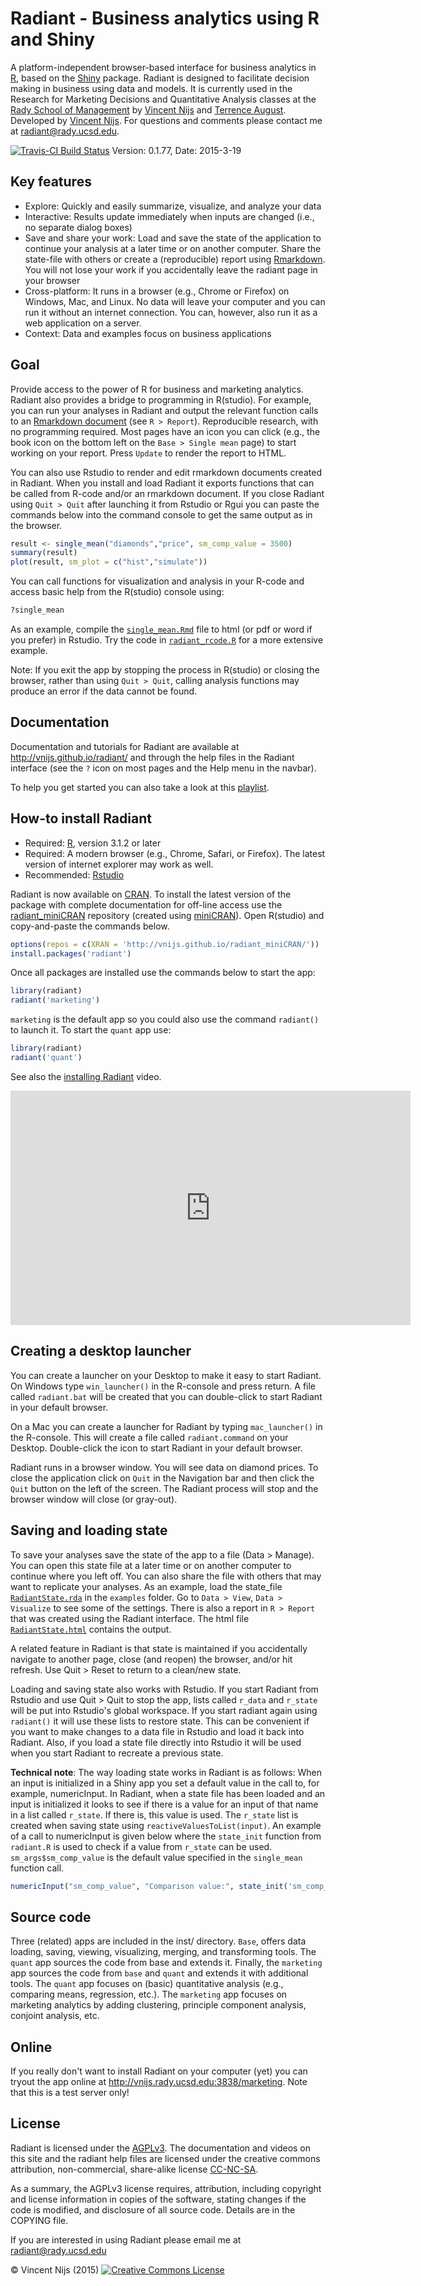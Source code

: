 # Radiant - Business analytics using R and Shiny


A platform-independent browser-based interface for business analytics in [R](http://www.r-project.org/), based on the [Shiny](http[://www.rstudio.com/shiny/) package. Radiant is designed to facilitate decision making in business using data and models. It is currently used in the Research for Marketing Decisions and Quantitative Analysis classes at the <a href="http://rady.ucsd.edu/" target="\_blank">Rady School of Management</a> by <a href="http://rady.ucsd.edu/faculty/directory/nijs/" target="\_blank">Vincent Nijs</a> and <a href="http://rady.ucsd.edu/faculty/directory/august/">Terrence August</a>. Developed by <a href="http://rady.ucsd.edu/faculty/directory/nijs/" target="\_blank">Vincent Nijs</a>. For questions and comments please contact me at radiant@rady.ucsd.edu.

[![Travis-CI Build Status](https://travis-ci.org/vnijs/radiant.png?branch=master)](https://travis-ci.org/vnijs/radiant)
Version: 0.1.77, Date: 2015-3-19

## Key features

- Explore: Quickly and easily summarize, visualize, and analyze your data
- Interactive: Results update immediately when inputs are changed (i.e., no separate dialog boxes)
- Save and share your work: Load and save the state of the application to continue your analysis at a later time or on another computer. Share the state-file with others or create a (reproducible) report using [Rmarkdown](http://rmarkdown.rstudio.com/). You will not lose your work if you accidentally leave the radiant page in your browser
- Cross-platform: It runs in a browser (e.g., Chrome or Firefox) on Windows, Mac, and Linux. No data will leave your computer and you can run it without an internet connection. You can, however, also run it as a web application on a server.
- Context: Data and examples focus on business applications

## Goal

Provide access to the power of R for business and marketing analytics. Radiant also provides a bridge to programming in R(studio). For example, you can run your analyses in Radiant and output the relevant function calls to an [Rmarkdown document](http://rmarkdown.rstudio.com/) (see `R > Report`). Reproducible research, with no programming required. Most pages have an icon you can click (e.g., the book icon on the bottom left on the `Base > Single mean` page) to start working on your report. Press `Update` to render the report to HTML.

You can also use Rstudio to render and edit rmarkdown documents created in Radiant. When you install and load Radiant it exports functions that can be called from R-code and/or an rmarkdown document. If you close Radiant using `Quit > Quit` after launching it from Rstudio or Rgui you can paste the commands below into the command console to get the same output as in the browser.

```r
result <- single_mean("diamonds","price", sm_comp_value = 3500)
summary(result)
plot(result, sm_plot = c("hist","simulate"))
```

You can call functions for visualization and analysis in your R-code and access basic help from the R(studio) console using:

```r
?single_mean
```

As an example, compile the [`single_mean.Rmd`](https://github.com/vnijs/radiant/blob/master/inst/examples/single_mean.Rmd?raw=true) file to html (or pdf or word if you prefer) in Rstudio. Try the code in [`radiant_rcode.R`](https://raw.githubusercontent.com/vnijs/radiant/master/inst/examples/radiant_rcode.R) for a more extensive example.

Note: If you exit the app by stopping the process in R(studio) or closing the browser, rather than using `Quit > Quit`, calling analysis functions may produce an error if the data cannot be found.

## Documentation

Documentation and tutorials for Radiant are available at <http://vnijs.github.io/radiant/> and through the help files in the Radiant interface (see the `?` icon on most pages and the Help menu in the navbar).

To help you get started you can also take a look at this [playlist](https://www.youtube.com/watch?v=e02LFmNysoM&list=PLNhtaetb48EfAAlfQMJsuvLCSLvcn_0BC).

## How-to install Radiant

- Required: <a href="http://cran.rstudio.com" target="_blank">R</a>, version 3.1.2 or later
- Required: A modern browser (e.g., Chrome, Safari, or Firefox). The latest version of internet explorer may work as well.
- Recommended: <a href="http://www.rstudio.com/products/rstudio/download/" target="_blank">Rstudio</a>

Radiant is now available on [CRAN](http://cran.r-project.org/web/packages/radiant/index.html). To install the latest version of the package with complete documentation for off-line access use the [radiant_miniCRAN](https://github.com/vnijs/radiant_miniCRAN) repository (created using [miniCRAN](https://github.com/andrie/miniCRAN)). Open R(studio) and copy-and-paste the commands below.

```r
options(repos = c(XRAN = 'http://vnijs.github.io/radiant_miniCRAN/'))
install.packages('radiant')
```

Once all packages are installed use the commands below to start the app:

```r
library(radiant)
radiant('marketing')
```

`marketing` is the default app so you could also use the command `radiant()` to launch it. To start the `quant` app use:

```r
library(radiant)
radiant('quant')
```

See also the [installing Radiant](https://www.youtube.com/embed/NEPSFiHH_dw) video.

<iframe width="640" height="375" src="https://www.youtube.com/embed/NEPSFiHH_dw" frameborder="0" allowfullscreen></iframe>

## Creating a desktop launcher

You can create a launcher on your Desktop to make it easy to start Radiant. On Windows type `win_launcher()` in the R-console and press return. A file called `radiant.bat` will be created that you can double-click to start Radiant in your default browser.

On a Mac you can create a launcher for Radiant by typing `mac_launcher()` in the R-console. This will create a file called `radiant.command` on your Desktop. Double-click the icon to start Radiant in your default browser.

Radiant runs in a browser window. You will see data on diamond prices. To close the application click on `Quit` in the Navigation bar and then click the `Quit` button on the left of the screen. The Radiant process will stop and the browser window will close (or gray-out).

## Saving and loading state

To save your analyses save the state of the app to a file (Data > Manage). You can open this state file at a later time or on another computer to continue where you left off. You can also share the file with others that may want to replicate your analyses. As an example, load the state_file [`RadiantState.rda`](https://github.com/vnijs/radiant/blob/master/inst/examples/RadiantState.rda?raw=true) in the `examples` folder. Go to `Data > View`, `Data > Visualize` to see some of the settings. There is also a report in `R > Report` that was created using the Radiant interface. The html file [`RadiantState.html`](https://github.com/vnijs/radiant/blob/master/inst/examples/RadiantState.html?raw=true) contains the output.

A related feature in Radiant is that state is maintained if you accidentally navigate to another page, close (and reopen) the browser, and/or hit refresh. Use Quit > Reset to return to a clean/new state.

Loading and saving state also works with Rstudio. If you start Radiant from Rstudio and use Quit > Quit to stop the app, lists called `r_data` and `r_state` will be put into Rstudio's global workspace. If you start radiant again using `radiant()` it will use these lists to restore state. This can be convenient if you want to make changes to a data file in Rstudio and load it back into Radiant. Also, if you load a state file directly into Rstudio it will be used when you start Radiant to recreate a previous state.

**Technical note**: The way loading state works in Radiant is as follows: When an input is initialized in a Shiny app you set a default value in the call to, for example, numericInput. In Radiant, when a state file has been loaded and an input is initialized it looks to see if there is a value for an input of that name in a list called `r_state`. If there is, this value is used. The `r_state` list is created when saving state using `reactiveValuesToList(input)`. An example of a call to numericInput is given below where the `state_init` function from `radiant.R` is used to check if a value from `r_state` can be used. `sm_args$sm_comp_value` is the default value specified in the `single_mean` function call.

```r
numericInput("sm_comp_value", "Comparison value:", state_init('sm_comp_value',sm_args$sm_comp_value))
```

## Source code

Three (related) apps are included in the inst/ directory. `Base`, offers data loading, saving, viewing, visualizing, merging, and transforming tools. The `quant` app sources the code from base and extends it. Finally, the `marketing` app sources the code from `base` and `quant` and extends it with additional tools. The `quant` app focuses on (basic) quantitative analysis (e.g., comparing means, regression, etc.). The `marketing` app focuses on marketing analytics by adding clustering, principle component analysis, conjoint analysis, etc.

## Online

If you really don't want to install Radiant on your computer (yet) you can tryout the app online at <http://vnijs.rady.ucsd.edu:3838/marketing>. Note that this is a test server only!


## License


Radiant is licensed under the <a href="http://www.tldrlegal.com/l/AGPL3" target="\_blank">AGPLv3</a>. The documentation and videos on this site and the radiant help files are licensed under the creative commons attribution, non-commercial, share-alike license <a href="http://creativecommons.org/licenses/by-nc-sa/4.0/" target="_blank">CC-NC-SA</a>.

As a summary, the AGPLv3 license requires, attribution, including copyright and license information in copies of the software, stating changes if the code is modified, and disclosure of all source code. Details are in the COPYING file.

If you are interested in using Radiant please email me at radiant@rady.ucsd.edu

&copy; Vincent Nijs (2015) <a rel="license" href="http://creativecommons.org/licenses/by-nc-sa/4.0/" target="_blank"><img alt="Creative Commons License" style="border-width:0" src="https://github.com/vnijs/radiant/blob/master/inst/base/www/imgs/80x15.png" /></a>
